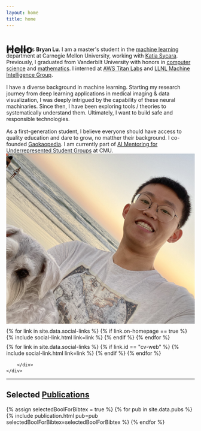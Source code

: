```yaml
---
layout: home
title: home
---
```

<div id ="intro-wrapper" class="l-middle">
	<div id="intro-title-wrapper" style="height: 0.5rem" class="intro-left">
		<h1 id="post-title">Hello</h1>
	</div>
	<div class="intro-left">
		<div class="intro-left">
			My name is <b>Bryan Lu</b>. I am a master's student in the <u>machine learning</u> department at Carnegie Mellon University, working with <a href="https://www.ri.cmu.edu/ri-faculty/katia-sycara/">Katia Sycara</a>. Previously, I graduated from Vanderbilt University with honors in <u>computer science</u> and <u>mathematics</u>. I interned at <a href="https://aws.amazon.com/bedrock/titan/">AWS Titan Labs</a> and <a href="https://computing.llnl.gov/casc/machine-intelligence-group">LLNL Machine Intelligence Group</a>. 
		</div>
		<div style="height: 1rem"></div>
		<div class="intro-left">
			I have a diverse background in machine learning. Starting my research journey from deep learning applications in medical imaging & data visualization, I was deeply intrigued by the capability of these neural machinaries. Since then, I have been exploring tools / theories to systematically understand them. Ultimately, I want to build safe and responsible technologies. 
		</div>
		<div style="height: 1rem"></div>
		<div class="intro-left">
			As a first-generation student, I believe everyone should have access to quality education and dare to grow, no matther their background. I co-founded <a href="http://mp.weixin.qq.com/mp/homepage?__biz=MzA4OTQ4NDA4MA==&hid=4&sn=75aefeab543f892090c68b70750530f5&scene=18#wechat_redirect">Gaokaopedia</a>. I am currently part of <u>AI Mentoring for Underrepresented Student Groups</u> at CMU. 
		</div>
	</div>
	<div class="intro-right">
		<img id="intro-image" class="intro-right" src="/images/portrait.jpg">
		<div style="height: 0.5rem"></div>
		<div id="intro-image-links" class="intro-right">
			{% for link in site.data.social-links %}
				{% if link.on-homepage == true %}
					{% include social-link.html link=link %}
				{% endif %}
			{% endfor %}
		</div>
		<div style="height: 0.5rem"></div>
		<div id="intro-cv-wrapper" class="intro-right">
			{% for link in site.data.social-links %}
				{% if link.id == "cv-web" %}
					{% include social-link.html link=link %}
				{% endif %}
			{% endfor %}

		</div>
	</div>
</div>



<hr class="l-middle home-hr">

<h2 class="feature-title l-middle">
	<!-- Selected <a href="/cv#publications">Publications</a> -->
	Selected <a href="https://scholar.google.com/citations?hl=en&user=R6bq6u4AAAAJ">Publications</a>
</h2>

<div class="l-middle">
	{% assign selectedBoolForBibtex = true %}
	{% for pub in site.data.pubs %}
		{% include publication.html pub=pub selectedBoolForBibtex=selectedBoolForBibtex %}
	{% endfor %}
</div>